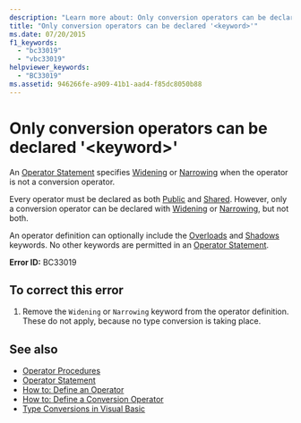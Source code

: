 ```yaml
---
description: "Learn more about: Only conversion operators can be declared '<keyword>"
title: "Only conversion operators can be declared '<keyword>'"
ms.date: 07/20/2015
f1_keywords: 
  - "bc33019"
  - "vbc33019"
helpviewer_keywords: 
  - "BC33019"
ms.assetid: 946266fe-a909-41b1-aad4-f85dc8050b88
---
```

# Only conversion operators can be declared '\<keyword>'

An [Operator Statement](../language-reference/statements/operator-statement.md) specifies [Widening](../language-reference/modifiers/widening.md) or [Narrowing](../language-reference/modifiers/narrowing.md) when the operator is not a conversion operator.  
  
 Every operator must be declared as both [Public](../language-reference/modifiers/public.md) and [Shared](../language-reference/modifiers/shared.md). However, only a conversion operator can be declared with [Widening](../language-reference/modifiers/widening.md) or [Narrowing](../language-reference/modifiers/narrowing.md), but not both.  
  
 An operator definition can optionally include the [Overloads](../language-reference/modifiers/overloads.md) and [Shadows](../language-reference/modifiers/shadows.md) keywords. No other keywords are permitted in an [Operator Statement](../language-reference/statements/operator-statement.md).  
  
 **Error ID:** BC33019  
  
## To correct this error  
  
1. Remove the `Widening` or `Narrowing` keyword from the operator definition. These do not apply, because no type conversion is taking place.  
  
## See also

- [Operator Procedures](../programming-guide/language-features/procedures/operator-procedures.md)
- [Operator Statement](../language-reference/statements/operator-statement.md)
- [How to: Define an Operator](../programming-guide/language-features/procedures/how-to-define-an-operator.md)
- [How to: Define a Conversion Operator](../programming-guide/language-features/procedures/how-to-define-a-conversion-operator.md)
- [Type Conversions in Visual Basic](../programming-guide/language-features/data-types/type-conversions.md)
